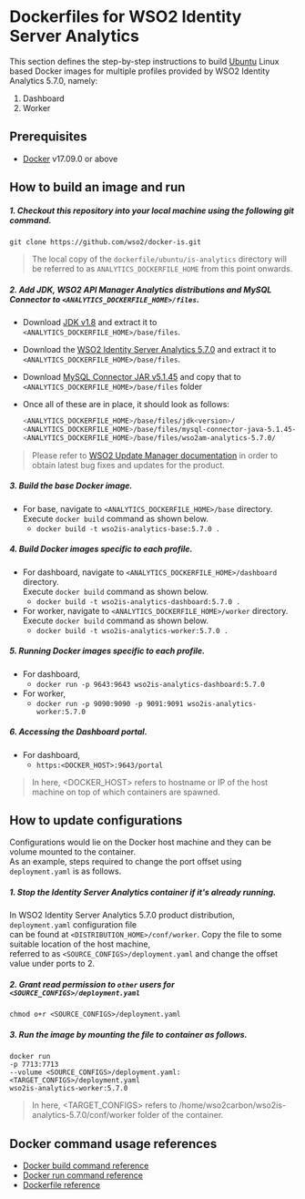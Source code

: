 # Dockerfiles for WSO2 Identity Server Analytics #

This section defines the step-by-step instructions to build [Ubuntu](https://hub.docker.com/_/ubuntu/) Linux based Docker images for multiple profiles
provided by WSO2 Identity Analytics 5.7.0, namely:<br>

1. Dashboard
2. Worker

## Prerequisites

* [Docker](https://www.docker.com/get-docker) v17.09.0 or above

## How to build an image and run
##### 1. Checkout this repository into your local machine using the following git command.
```
git clone https://github.com/wso2/docker-is.git
```

>The local copy of the `dockerfile/ubuntu/is-analytics` directory will be referred to as `ANALYTICS_DOCKERFILE_HOME` from this point onwards.

##### 2. Add JDK, WSO2 API Manager Analytics distributions and MySQL Connector to `<ANALYTICS_DOCKERFILE_HOME>/files`.

- Download [JDK v1.8](http://www.oracle.com/technetwork/java/javase/downloads/jdk8-downloads-2133151.html) 
and extract it to `<ANALYTICS_DOCKERFILE_HOME>/base/files`.
- Download the [WSO2 Identity Server Analytics 5.7.0](https://wso2.com/identity-and-access-management/install/analytics/)
and extract it to `<ANALYTICS_DOCKERFILE_HOME>/base/files`.
- Download [MySQL Connector JAR v5.1.45](https://downloads.mysql.com/archives/c-j) and copy that to `<ANALYTICS_DOCKERFILE_HOME>/base/files` folder <br>
- Once all of these are in place, it should look as follows:

  ```bash
  <ANALYTICS_DOCKERFILE_HOME>/base/files/jdk<version>/
  <ANALYTICS_DOCKERFILE_HOME>/base/files/mysql-connector-java-5.1.45-bin.jar
  <ANALYTICS_DOCKERFILE_HOME>/base/files/wso2am-analytics-5.7.0/
  ```

>Please refer to [WSO2 Update Manager documentation](https://docs.wso2.com/display/WUM300/WSO2+Update+Manager)
in order to obtain latest bug fixes and updates for the product.

##### 3. Build the base Docker image.

- For base, navigate to `<ANALYTICS_DOCKERFILE_HOME>/base` directory. <br>
  Execute `docker build` command as shown below.
    + `docker build -t wso2is-analytics-base:5.7.0 .`
    
##### 4. Build Docker images specific to each profile.

- For dashboard, navigate to `<ANALYTICS_DOCKERFILE_HOME>/dashboard` directory. <br>
  Execute `docker build` command as shown below.
    + `docker build -t wso2is-analytics-dashboard:5.7.0 .`
- For worker, navigate to `<ANALYTICS_DOCKERFILE_HOME>/worker` directory. <br>
  Execute `docker build` command as shown below.
    + `docker build -t wso2is-analytics-worker:5.7.0 .`
    
##### 5. Running Docker images specific to each profile.

- For dashboard,
    + `docker run -p 9643:9643 wso2is-analytics-dashboard:5.7.0`
- For worker,
    + `docker run -p 9090:9090 -p 9091:9091 wso2is-analytics-worker:5.7.0`
    
##### 6. Accessing the Dashboard portal.

- For dashboard,
    + `https:<DOCKER_HOST>:9643/portal`
    
>In here, <DOCKER_HOST> refers to hostname or IP of the host machine on top of which containers are spawned.

## How to update configurations
Configurations would lie on the Docker host machine and they can be volume mounted to the container. <br>
As an example, steps required to change the port offset using `deployment.yaml` is as follows.

##### 1. Stop the Identity Server Analytics container if it's already running.
In WSO2 Identity Server Analytics 5.7.0 product distribution, `deployment.yaml` configuration file <br>
can be found at `<DISTRIBUTION_HOME>/conf/worker`. Copy the file to some suitable location of the host machine, <br>
referred to as `<SOURCE_CONFIGS>/deployment.yaml` and change the offset value under ports to 2.

##### 2. Grant read permission to `other` users for `<SOURCE_CONFIGS>/deployment.yaml`
```
chmod o+r <SOURCE_CONFIGS>/deployment.yaml
```

##### 3. Run the image by mounting the file to container as follows.
```
docker run 
-p 7713:7713
--volume <SOURCE_CONFIGS>/deployment.yaml:<TARGET_CONFIGS>/deployment.yaml
wso2is-analytics-worker:5.7.0
```

>In here, <TARGET_CONFIGS> refers to /home/wso2carbon/wso2is-analytics-5.7.0/conf/worker folder of the container.


## Docker command usage references

* [Docker build command reference](https://docs.docker.com/engine/reference/commandline/build/)
* [Docker run command reference](https://docs.docker.com/engine/reference/run/)
* [Dockerfile reference](https://docs.docker.com/engine/reference/builder/)
